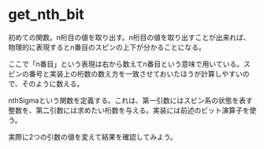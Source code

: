 # get_nth_bit

初めての関数。n桁目の値を取り出す。n桁目の値を取り出すことが出来れば、物理的に表現するとn番目のスピンの上下が分かることになる。

ここで「n番目」という表現は右から数えてn番目という意味で用いている。スピンの番号と実装上の桁数の数え方を一致させておいたほうが計算しやすいので、そのように数える。

nthSigmaという関数を定義する。これは、第一引数にはスピン系の状態を表す整数を、第二引数には求めたい桁数を与える。実装には前述のビット演算子を使う。

実際に2つの引数の値を変えて結果を確認してみよう。
